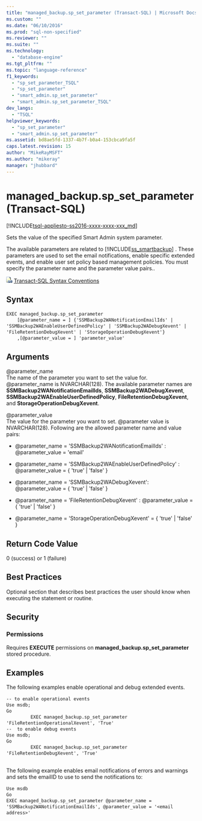 ```yaml
---
title: "managed_backup.sp_set_parameter (Transact-SQL) | Microsoft Docs"
ms.custom: ""
ms.date: "06/10/2016"
ms.prod: "sql-non-specified"
ms.reviewer: ""
ms.suite: ""
ms.technology: 
  - "database-engine"
ms.tgt_pltfrm: ""
ms.topic: "language-reference"
f1_keywords: 
  - "sp_set_parameter_TSQL"
  - "sp_set_parameter"
  - "smart_admin.sp_set_parameter"
  - "smart_admin.sp_set_parameter_TSQL"
dev_langs: 
  - "TSQL"
helpviewer_keywords: 
  - "sp_set_parameter"
  - "smart_admin.sp_set_parameter"
ms.assetid: bd8ae5fd-1337-4b7f-b0a4-153cbca9fa5f
caps.latest.revision: 15
author: "MikeRayMSFT"
ms.author: "mikeray"
manager: "jhubbard"
---
```

# managed_backup.sp_set_parameter (Transact-SQL)
[!INCLUDE[tsql-appliesto-ss2016-xxxx-xxxx-xxx_md](../../includes/tsql-appliesto-ss2016-xxxx-xxxx-xxx-md.md)]

  Sets the value of the specified Smart Admin system parameter.  
  
 The available parameters are related to [!INCLUDE[ss_smartbackup](../../includes/ss-smartbackup-md.md)] . These parameters are used to set the email notifications, enable specific extended events, and enable user set policy based management policies. You must specify the parameter name and the parameter value pairs..  

  
 ![Topic link icon](../../database-engine/configure-windows/media/topic-link.gif "Topic link icon") [Transact-SQL Syntax Conventions](../../t-sql/language-elements/transact-sql-syntax-conventions-transact-sql.md)  
  
## Syntax  
  
```tsql  
EXEC managed_backup.sp_set_parameter   
    [@parameter_name = ] {'SSMBackup2WANotificationEmailIds' | 'SSMBackup2WAEnableUserDefinedPolicy' | 'SSMBackup2WADebugXevent' | 'FileRetentionDebugXevent' | 'StorageOperationDebugXevent'}  
    ,[@parameter_value = ] 'parameter_value'  
```  
  
##  <a name="Arguments"></a> Arguments  
 @parameter_name  
 The name of the parameter you want to set the value for. @parameter_name is NVARCHAR(128). The available parameter names are **SSMBackup2WANotificationEmailIds**, **SSMBackup2WADebugXevent**, **SSMBackup2WAEnableUserDefinedPolicy**, **FileRetentionDebugXevent**, and **StorageOperationDebugXevent**.  
  
 @parameter_value  
 The value for the parameter you want to set. @parameter value is NVARCHAR(128).  Following are the allowed parameter name and value pairs:  
  
-   @parameter_name = 'SSMBackup2WANotificationEmailIds' : @parameter_value  = 'email'  
  
-   @parameter_name = 'SSMBackup2WAEnableUserDefinedPolicy' : @parameter_value  = { 'true' | 'false' }  
  
-   @parameter_name = 'SSMBackup2WADebugXevent': @parameter_value  = { 'true' | 'false' }  
  
-   @parameter_name = 'FileRetentionDebugXevent' : @parameter_value  = { 'true' | 'false' }  
  
-   @parameter_name = 'StorageOperationDebugXevent' = { 'true' | 'false' }  
  
## Return Code Value  
 0 (success) or 1 (failure)  
  
## Best Practices  
 Optional section that describes best practices the user should know when executing the statement or routine.  
  
## Security  
  
### Permissions  
 Requires **EXECUTE** permissions on **managed_backup.sp_set_parameter** stored procedure.  
  
## Examples  
 The following examples enable operational and debug extended events.  
  
```  
-- to enable operational events  
Use msdb;  
Go  
         EXEC managed_backup.sp_set_parameter 'FileRetentionOperationalXevent', 'True'  
--  to enable debug events  
Use msdb;  
Go  
         EXEC managed_backup.sp_set_parameter 'FileRetentionDebugXevent', 'True'  
  
```  
  
 The following example enables email notifications of errors and warnings and sets the emailID to use to send the notifications to:  
  
```  
Use msdb  
Go  
EXEC managed_backup.sp_set_parameter @parameter_name = 'SSMBackup2WANotificationEmailIds', @parameter_value = '<email address>'  
  
```  
  
  
